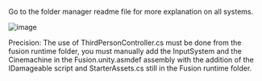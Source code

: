 Go to the folder manager readme file for more explanation on all systems.

![image](https://github.com/user-attachments/assets/c3ad591e-e86b-4e7f-83a7-4aeb35b1c817)

Precision: The use of ThirdPersonController.cs must be done from the fusion runtime folder, you must manually add the InputSystem and the Cinemachine in the Fusion.unity.asmdef assembly with the addition of the IDamageable script and StarterAssets.cs still in the Fusion runtime folder.
